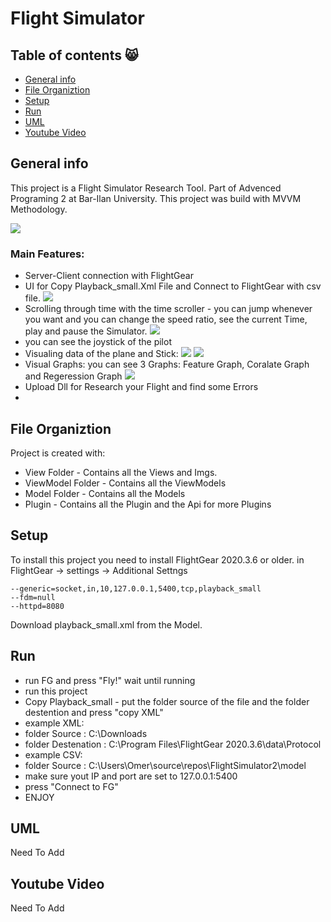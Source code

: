 # Flight Simulator

## Table of contents :smile_cat:
* [General info](#general-info)
* [File Organiztion](#file-organiztion)
* [Setup](#setup)
* [Run](#run)
* [UML](#uml)
* [Youtube Video](#youtube-video)




## General info
This project is a Flight Simulator Research Tool.
Part of Advenced Programing 2 at Bar-Ilan University.
This project was build with MVVM Methodology.


![](https://i2.paste.pics/C77JW.png?trs=475c231022680624d5590487b5db54382c3c1bd4cf6636753bc4d2d0f400a67e)


### Main Features:
* Server-Client connection with FlightGear
* UI for Copy Playback_small.Xml File and Connect to FlightGear with csv file.
![](https://i2.paste.pics/C6W96.png?trs=475c231022680624d5590487b5db54382c3c1bd4cf6636753bc4d2d0f400a67e)
* Scrolling through time with the time scroller - you can jump whenever you want and you can change the speed ratio, see the current Time, play and pause the Simulator.
![](https://i2.paste.pics/C727K.png?trs=475c231022680624d5590487b5db54382c3c1bd4cf6636753bc4d2d0f400a67e)
* you can see the joystick of the pilot
* Visualing data of the plane and Stick:
![](https://i2.paste.pics/C6WBC.png?trs=475c231022680624d5590487b5db54382c3c1bd4cf6636753bc4d2d0f400a67e)
![](https://i2.paste.pics/C72BV.png?trs=475c231022680624d5590487b5db54382c3c1bd4cf6636753bc4d2d0f400a67e)
* Visual Graphs: you can see 3 Graphs: Feature Graph, Coralate Graph and Regeression Graph
![](https://i2.paste.pics/C782W.png)
* Upload Dll for Research your Flight and find some Errors
* [](https://i2.paste.pics/C783D.png)

	
  
  
  
## File Organiztion
Project is created with:
* View Folder - Contains all the Views and Imgs.
* ViewModel Folder - Contains all the ViewModels
* Model Folder - Contains all the Models
* Plugin - Contains all the Plugin and the Api for more Plugins



	
## Setup
To install this project you need to install FlightGear 2020.3.6 or older.
in FlightGear -> settings -> Additional Settngs
```
--generic=socket,in,10,127.0.0.1,5400,tcp,playback_small
--fdm=null
--httpd=8080
```
Download playback_small.xml from the Model.




## Run
* run FG and press "Fly!" wait until running
* run this project
* Copy Playback_small - put the folder source of the file and the folder destention and press "copy XML" 
* example XML: 
* folder Source : C:\Downloads
* folder Destenation : C:\Program Files\FlightGear 2020.3.6\data\Protocol
* example CSV:
* folder Source : C:\Users\Omer\source\repos\FlightSimulator2\model
* make sure yout IP and port are set to 127.0.0.1:5400
* press "Connect to FG"
* ENJOY

## UML
Need To Add




## Youtube Video
Need To Add
